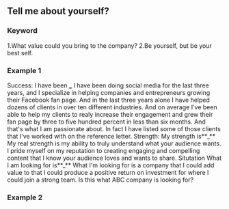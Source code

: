 ## Tell me about yourself?

### Keyword

1.What value could you bring to the company?
2.Be yourself, but be your best self.

### Example 1

Success:
I have been **\_**
I have been doing social media for the last three years, and I specialize in helping companies and entrepreneurs growing their Facebook fan page. And in the last three years alone I have helped dozens of clients in over ten different industries. And on average I've been able to help my clients to realy increase their engagement and grew their fan page by three to five hundred percent in less than six months. And that's what I am passionate about. In fact I have listed some of those clients that I've worked with on the reference letter.
Strength:
My strength is**\_**
My real strength is my ability to truly understand what your audience wants. I pride myself on my reputation to creating engaging and compelling content that I know your audience loves and wants to share.
Situtation
What I am looking for is**\_**
What I'm looking for is a company that I could add value to that I could produce a positive return on investment for where I could join a strong team. Is this what ABC company is looking for?

### Example 2
